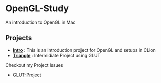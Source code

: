 # OpenGL-Study
An introduction to OpenGL in Mac

## Projects
- **[Intro](https://github.com/kugimasa/OpenGL-Study/tree/master/Intro)**
: This is an introduction project for OpenGL and setups in CLion
- **[Triangle](https://github.com/kugimasa/OpenGL-Study/tree/master/Triangle)**
: Intermidiate Project using GLUT

Checkout my Project Issues
- [GLUT-Project](https://github.com/kugimasa/OpenGL-Study/issues/7)
